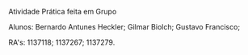 Atividade Prática feita em Grupo


Alunos: Bernardo Antunes Heckler; Gilmar Biolch; Gustavo Francisco;


RA's: 1137118; 1137267; 1137279.